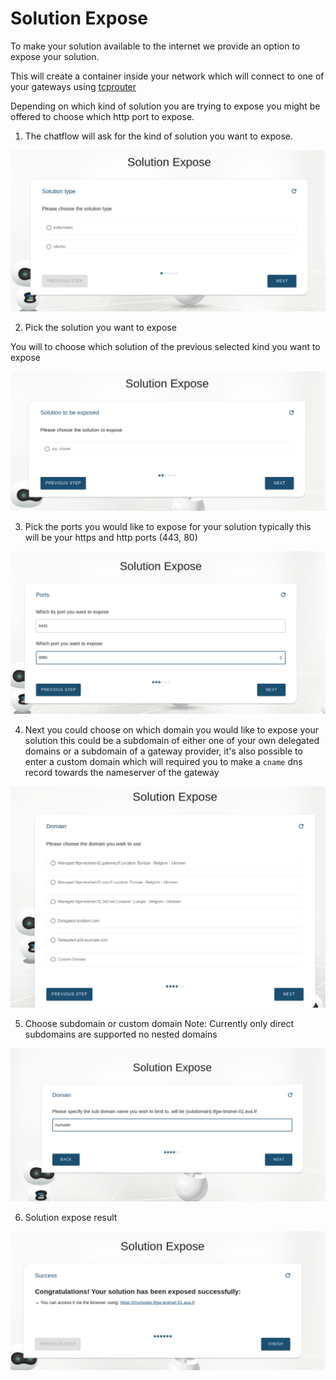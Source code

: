 # Solution Expose

To make your solution available to the internet we provide an option to expose your solution.

This will create a container inside your network which will connect to one of your gateways using [tcprouter](https://github.com/Threefoldtech/tcprouter/) 

Depending on which kind of solution you are trying to expose you might be offered to choose which http port to expose.

1. The chatflow will ask for the kind of solution you want to expose.

![Choose solution kind](./img/solution_expose_choose_kind.png)

2. Pick the solution you want to expose

You will to choose which solution of the previous selected kind you want to expose

![Choose solution](./img/solution_expose_choose_solution.png)

3. Pick the ports you would like to expose for your solution typically this will be your https and http ports (443, 80)

![Choose port](./img/solution_expose_choose_port.png)

4. Next you could choose on which domain you would like to expose your solution this could be a subdomain of either one of your own delegated domains or a subdomain of a gateway provider, it's also possible to enter a custom domain which will required you to make a `cname` dns record towards the nameserver of the gateway

![Choose domain](./img/solution_expose_choose_domain.png)

5. Choose subdomain or custom domain
Note: Currently only direct subdomains are supported no nested domains

![Choose subdomain](./img/solution_expose_choose_subdomain.png)

6. Solution expose result

![Result](./img/solution_expose_result.png)
